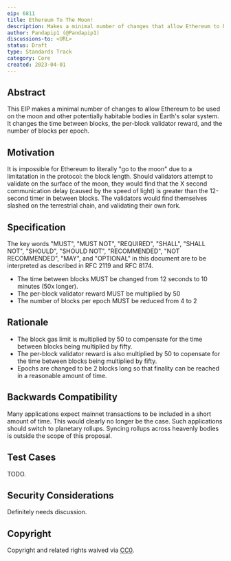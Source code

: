 ```yaml
---
eip: 6811
title: Ethereum To The Moon!
description: Makes a minimal number of changes that allow Ethereum to be used on the moon
author: Pandapip1 (@Pandapip1)
discussions-to: <URL>
status: Draft
type: Standards Track
category: Core
created: 2023-04-01
---
```


## Abstract

This EIP makes a minimal number of changes to allow Ethereum to be used on the moon and other potentially habitable bodies in Earth's solar system. It changes the time between blocks, the per-block validator reward, and the number of blocks per epoch.

## Motivation

It is impossible for Ethereum to literally "go to the moon" due to a limitatation in the protocol: the block length. Should validators attempt to validate on the surface of the moon, they would find that the X second communication delay (caused by the speed of light) is greater than the 12-second timer in between blocks. The validators would find themselves slashed on the terrestrial chain, and validating their own fork.

## Specification

The key words "MUST", "MUST NOT", "REQUIRED", "SHALL", "SHALL NOT", "SHOULD", "SHOULD NOT", "RECOMMENDED", "NOT RECOMMENDED", "MAY", and "OPTIONAL" in this document are to be interpreted as described in RFC 2119 and RFC 8174.

* The time between blocks MUST be changed from 12 seconds to 10 minutes (50x longer).
* The per-block validator reward MUST be multiplied by 50
* The number of blocks per epoch MUST be reduced from 4 to 2

## Rationale

* The block gas limit is multiplied by 50 to compensate for the time between blocks being multiplied by fifty.
* The per-block validator reward is also multiplied by 50 to copensate for the time between blocks being multiplied by fifty.
* Epochs are changed to be 2 blocks long so that finality can be reached in a reasonable amount of time.

## Backwards Compatibility

Many applications expect mainnet transactions to be included in a short amount of time. This would clearly no longer be the case. Such applications should switch to planetary rollups. Syncing rollups across heavenly bodies is outside the scope of this proposal.

## Test Cases

TODO.

## Security Considerations

Definitely needs discussion.

## Copyright

Copyright and related rights waived via [CC0](../LICENSE.md).
